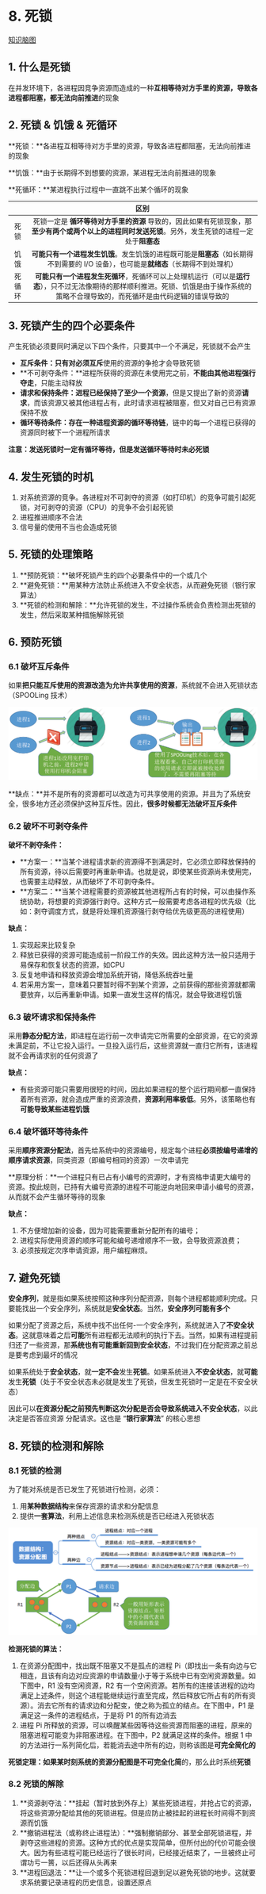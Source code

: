 # 8. 死锁

[知识脑图](https://lfool.github.io/os_mind/deadlock.html)

## 1. 什么是死锁

在并发环境下，各进程因竞争资源而造成的一种**互相等待对方手里的资源，导致各进程都阻塞，都无法向前推进**的现象

## 2. 死锁 & 饥饿 & 死循环

**死锁：**各进程互相等待对方手里的资源，导致各进程都阻塞，无法向前推进的现象

**饥饿：**由于长期得不到想要的资源，某进程无法向前推进的现象

**死循环：**某进程执行过程中一直跳不出某个循环的现象

|  | 区别 |
| :---: | :---: |
| 死锁 | 死锁一定是 **循环等待对方手里的资源** 导致的，因此如果有死锁现象，那**至少有两个或两个以上的进程同时发送死锁**。另外，发生死锁的进程一定处于**阻塞态** |
| 饥饿 | **可能只有一个进程发生饥饿**。发生饥饿的进程既可能是**阻塞态**（如长期得不到需要的 I/O 设备），也可能是**就绪态**（长期得不到处理机） |
| 死循环 | **可能只有一个进程发生死循环**，死循环可以上处理机运行（可以是**运行态**），只不过无法像期待的那样顺利推进。死锁、饥饿是由于操作系统的策略不合理导致的，而死循环是由代码逻辑的错误导致的 |

## 3. 死锁产生的四个必要条件

产生死锁必须要同时满足以下四个条件，只要其中一个不满足，死锁就不会产生

* **互斥条件：**只有对必须**互斥**使用的资源的争抢才会导致死锁
* **不可剥夺条件：**进程所获得的资源在未使用完之前，**不能由其他进程强行夺走**，只能主动释放
* **请求和保持条件：**进程**已经保持了至少一个资源**，但是又提出了新的资源**请求**，而该资源又被其他进程占有，此时请求进程被阻塞，但又对自己已有资源保持不放
* **循环等待条件：**存在一种进程**资源的循环等待链**，链中的每一个进程已获得的资源同时被下一个进程所请求

**注意：发送死锁时一定有循环等待，但是发送循环等待时未必死锁**

## 4. 发生死锁的时机

1. 对系统资源的竞争。各进程对不可剥夺的资源（如打印机）的竞争可能引起死锁，对可剥夺的资源（CPU）的竞争不会引起死锁
2. 进程推进顺序不合法
3. 信号量的使用不当也会造成死锁

## 5. 死锁的处理策略

1. **预防死锁：**破坏死锁产生的四个必要条件中的一个或几个
2. **避免死锁：**用某种方法防止系统进入不安全状态，从而避免死锁（银行家算法）
3. **死锁的检测和解除：**允许死锁的发生，不过操作系统会负责检测出死锁的发生，然后采取某种措施解除死锁

## 6. 预防死锁

### 6.1 破坏互斥条件

如果**把只能互斥使用的资源改造为允许共享使用的资源**，系统就不会进入死锁状态（SPOOLing 技术）

![](../.gitbook/assets/image%20%2818%29.png)

**缺点：**并不是所有的资源都可以改造为可共享使用的资源。并且为了系统安全，很多地方还必须保护这种互斥性。因此，**很多时候都无法破坏互斥条件**

### 6.2 破坏不可剥夺条件

**破坏不剥夺条件：** 

* **方案一：**当某个进程请求新的资源得不到满足时，它必须立即释放保持的所有资源，待以后需要时再重新申请。也就是说，即使某些资源尚未使用完，也需要主动释放，从而破坏了不可剥夺条件。
* **方案二：**当某个进程需要的资源被其他进程所占有的时候，可以由操作系统协助，将想要的资源强行剥夺。这种方式一般需要考虑各进程的优先级（比如：剥夺调度方式，就是将处理机资源强行剥夺给优先级更高的进程使用）

**缺点：**

1. 实现起来比较复杂
2. 释放已获得的资源可能造成前一阶段工作的失效。因此这种方法一般只适用于易保存和恢复状态的资源，如CPU
3. 反复地申请和释放资源会增加系统开销，降低系统吞吐量
4. 若采用方案一，意味着只要暂时得不到某个资源，之前获得的那些资源就都需要放弃，以后再重新申请。如果一直发生这样的情况，就会导致进程饥饿

### 6.3 破坏请求和保持条件

采用**静态分配方法**，即进程在运行前一次申请完它所需要的全部资源，在它的资源未满足前，不让它投入运行。一旦投入运行后，这些资源就一直归它所有，该进程就不会再请求别的任何资源了

**缺点：**

* 有些资源可能只需要用很短的时间，因此如果进程的整个运行期间都一直保持着所有资源，就会造成严重的资源浪费，**资源利用率极低**。另外，该策略也有**可能导致某些进程饥饿**

### 6.4 破坏循环等待条件

采用**顺序资源分配法**，首先给系统中的资源编号，规定每个进程**必须按编号递增的顺序请求资源**，同类资源（即编号相同的资源）一次申请完

**原理分析：**一个进程只有已占有小编号的资源时，才有资格申请更大编号的资源。按此规则，已持有大编号资源的进程不可能逆向地回来申请小编号的资源，从而就不会产生循环等待的现象

**缺点：**

1. 不方便增加新的设备，因为可能需要重新分配所有的编号；
2. 进程实际使用资源的顺序可能和编号递增顺序不一致，会导致资源浪费；
3. 必须按规定次序申请资源，用户编程麻烦。

## 7. 避免死锁

**安全序列**，就是指如果系统按照这种序列分配资源，则每个进程都能顺利完成。只要能找出一个安全序列，系统就是**安全状态**。当然，**安全序列可能有多个**

如果分配了资源之后，系统中找不出任何-一个安全序列，系统就进入了**不安全状态**。这就意味着之后**可能**所有进程都无法顺利的执行下去。当然，如果有进程提前归还了一些资源，那**系统也有可能重新回到安全状态**，不过我们在分配资源之前总是要考虑到最坏的情况

如果系统处于**安全状态**，就**一定不会**发生**死锁**。如果系统进入**不安全状态**，就**可能**发生**死锁**（处于不安全状态未必就是发生了死锁，但发生死锁时一定是在不安全状态）

因此可以**在资源分配之前预先判断这次分配是否会导致系统进入不安全状态**，以此决定是否答应资源 分配请求。这也是 “**银行家算法**” 的核心思想

## 8. 死锁的检测和解除

### 8.1 死锁的检测

为了能对系统是否已发生了死锁进行检测，必须：

1. 用**某种数据结构**来保存资源的请求和分配信息
2. 提供**一套算法**，利用上述信息来检测系统是否已经进入死锁状态

![](../.gitbook/assets/image%20%2839%29.png)

**检测死锁的算法：**

1. 在资源分配图中，找出既不阻塞又不是孤点的进程 Pi（即找出一条有向边与它相连，且该有向边对应资源的申请数量小于等于系统中已有空闲资源数量。如下图中，R1 没有空闲资源，R2 有一个空闲资源。若所有的连接该进程的边均满足上述条件，则这个进程能继续运行直至完成，然后释放它所占有的所有资源）。消去它所有的请求边和分配变，使之称为孤立的结点。在下图中，P1 是满足这一条件的进程结点，于是将 P1 的所有边消去
2. 进程 Pi 所释放的资源，可以唤醒某些因等待这些资源而阻塞的进程，原来的阻塞进程可能变为非阻塞进程。在下图中，P2 就满足这样的条件。根据 1 中的方法进行一系列简化后，若能消去途中所有的边，则称该图是**可完全简化的**

**死锁定理：**如果某时刻系统的资源分配图是**不可完全化简**的，那么此时系统**死锁**

### 8.2 死锁的解除

1. **资源剥夺法：**挂起（暂时放到外存上）某些死锁进程，并抢占它的资源，将这些资源分配给其他的死锁进程。但是应防止被挂起的进程长时间得不到资源而饥饿
2. **撤销进程法（或称终止进程法）：**强制撤销部分、甚至全部死锁进程，并剥夺这些进程的资源。这种方式的优点是实现简单，但所付出的代价可能会很大。因为有些进程可能已经运行了很长时间，已经接近结束了，一旦被终止可谓功亏一篑，以后还得从头再来
3. **进程回退法：**让一个或多个死锁进程回退到足以避免死锁的地步。这就要求系统要记录进程的历史信息，设置还原点

